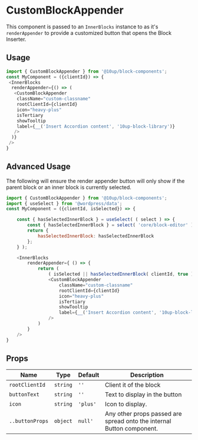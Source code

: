 # CustomBlockAppender

This component is passed to an `InnerBlocks` instance to as it's `renderAppender` to provide a customized button that opens the Block Inserter.

## Usage

```js
import { CustomBlockAppender } from '@10up/block-components';
const MyComponent = ({clientId}) => {
 <InnerBlocks
  renderAppender={() => (
   <CustomBlockAppender
    className="custom-classname"
    rootClientId={clientId}
    icon="heavy-plus"
    isTertiary
    showTooltip
    label={__('Insert Accordion content', '10up-block-library')}
   />
  )}
 />
}
```

## Advanced Usage
The following will ensure the render appender button will only show if the parent block or an inner block is currently selected.

```js
import { CustomBlockAppender } from '@10up/block-components';
import { useSelect } from '@wordpress/data';
const MyComponent = ({clientId, isSelected}) => {

    const { hasSelectedInnerBlock } = useSelect( ( select ) => {
        const { hasSelectedInnerBlock } = select( 'core/block-editor' );
        return {
            hasSelectedInnerBlock: hasSelectedInnerBlock
        };
    } );

    <InnerBlocks
        renderAppender={ () => {
            return (
                ( isSelected || hasSelectedInnerBlock( clientId, true ) ) &&
                <CustomBlockAppender
                    className="custom-classname"
                    rootClientId={clientId}
                    icon="heavy-plus"
                    isTertiary
                    showTooltip
                    label={__('Insert Accordion content', '10up-block-library')}
                />
            )
        }
    />
}
```

## Props

| Name       | Type              | Default  |  Description                                                   |
| ---------- | ----------------- | -------- | -------------------------------------------------------------- |
| `rootClientId` | `string`    | `''`   | Client it of the block         |
| `buttonText` | `string` | `''` | Text to display in the button |
| `icon` | `string` | `'plus'` | Icon to display.  |
| `..buttonProps` | `object` | `null'` | Any other props passed are spread onto the internal Button component. |

